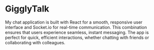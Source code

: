 # GigglyTalk

My chat application is built with React for a smooth, responsive user interface and Socket.io for real-time communication. This combination ensures that users experience seamless, instant messaging. The app is perfect for quick, efficient interactions, whether chatting with friends or collaborating with colleagues.
